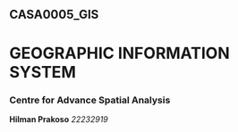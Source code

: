 ## CASA0005_GIS
# GEOGRAPHIC INFORMATION SYSTEM
### Centre for Advance Spatial Analysis
**Hilman Prakoso**
_22232919_
